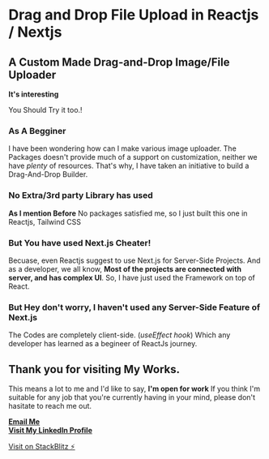 # Drag and Drop File Upload in Reactjs / Nextjs

## A Custom Made Drag-and-Drop Image/File Uploader

**It's interesting**

You Should Try it too.!

### As A Begginer

I have been wondering how can I make various image uploader. The Packages doesn't provide much of a support on customization, neither we have _plenty_ of resources. That's why, I have taken an initiative to build a Drag-And-Drop Builder.

### No Extra/3rd party Library has used

**As I mention Before** No packages satisfied me, so I just built this one in Reactjs, Tailwind CSS

### But You have used Next.js Cheater!

Becuase, even Reactjs suggest to use Next.js for Server-Side Projects. And as a developer, we all know, **Most of the projects are connected with server, and has complex UI**. So, I have just used the Framework on top of React.

### But Hey don't worry, I haven't used any Server-Side Feature of Next.js

The Codes are completely client-side. (_useEffect hook_) Which any developer has learned as a begineer of ReactJs journey.

## Thank you for visiting My Works.

This means a lot to me and I'd like to say, **I'm open for work** If you think I'm suitable for any job that you're currently having in your mind, please don't hasitate to reach me out.

**[Email Me](mailto:malinjr07@gmail.com)** <br/>
**[Visit My LinkedIn Profile](https://www.linkedin.com/in/malinjr07/)**

[Visit on StackBlitz ⚡️](https://stackblitz.com/edit/drag-and-drop-uploader-devfirm)
